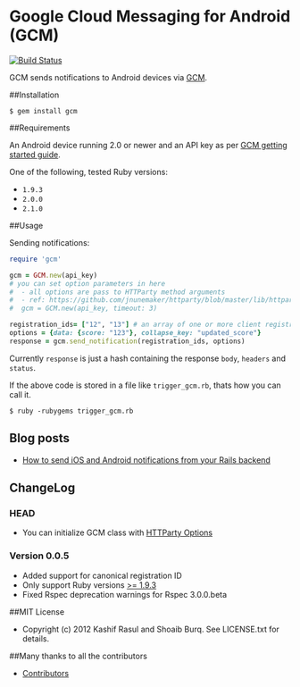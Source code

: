 # Google Cloud Messaging for Android (GCM)
[![Build Status](https://secure.travis-ci.org/spacialdb/gcm.png?branch=master)](http://travis-ci.org/spacialdb/gcm)

GCM sends notifications to Android devices via [GCM](http://developer.android.com/guide/google/gcm/gcm.html).

##Installation

    $ gem install gcm

##Requirements

An Android device running 2.0 or newer and an API key as per [GCM getting started guide](http://developer.android.com/guide/google/gcm/gs.html).

One of the following, tested Ruby versions:

* `1.9.3`
* `2.0.0`
* `2.1.0`

##Usage

Sending notifications:

```ruby
require 'gcm'

gcm = GCM.new(api_key)
# you can set option parameters in here
#  - all options are pass to HTTParty method arguments
#  - ref: https://github.com/jnunemaker/httparty/blob/master/lib/httparty.rb#L40-L68
#  gcm = GCM.new(api_key, timeout: 3)

registration_ids= ["12", "13"] # an array of one or more client registration IDs
options = {data: {score: "123"}, collapse_key: "updated_score"}
response = gcm.send_notification(registration_ids, options)
```

Currently `response` is just a hash containing the response `body`, `headers` and `status`.

If the above code is stored in a file like `trigger_gcm.rb`, thats how you can call it.

	$ ruby -rubygems trigger_gcm.rb

## Blog posts

* [How to send iOS and Android notifications from your Rails backend](http://blog.wellwith.me/how-to-send-ios-and-android-notifications-from-your-rails-backend)

## ChangeLog

### HEAD

* You can initialize GCM class with [HTTParty Options](https://github.com/jnunemaker/httparty/blob/master/lib/httparty.rb#L40-L68)

### Version 0.0.5

* Added support for canonical registration ID
* Only support Ruby versions [>= 1.9.3](https://www.ruby-lang.org/en/news/2014/01/10/ruby-1-9-3-will-end-on-2015/)
* Fixed Rspec deprecation warnings for Rspec 3.0.0.beta

##MIT License

* Copyright (c) 2012 Kashif Rasul and Shoaib Burq. See LICENSE.txt for details.

##Many thanks to all the contributors

* [Contributors](https://github.com/spacialdb/gcm/contributors)
